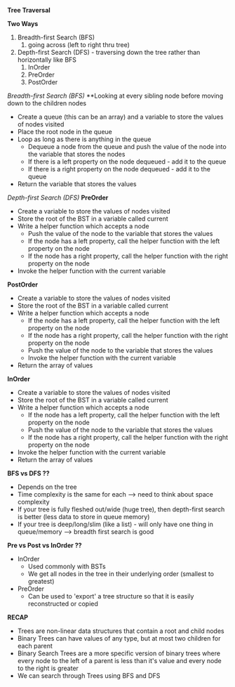 **Tree Traversal**

**Two Ways**
1. Breadth-first Search (BFS)
   1. going across (left to right thru tree)
2. Depth-first Search (DFS) - traversing down the tree rather than horizontally like BFS
   1. InOrder
   2. PreOrder
   3. PostOrder

*Breadth-first Search (BFS)*
**Looking at every sibling node before moving down to the children nodes
- Create a queue (this can be an array) and a variable to store the values of nodes visited
- Place the root node in the queue
- Loop as long as there is anything in the queue
  - Dequeue a node from the queue and push the value of the node into the variable that stores the nodes
  - If there is a left property on the node dequeued - add it to the queue
  - If there is a right property on the node dequeued - add it to the queue
- Return the variable that stores the values

*Depth-first Search (DFS)*
**PreOrder**
- Create a variable to store the values of nodes visited
- Store the root of the BST in a variable called current
- Write a helper function which accepts a node
  - Push the value of the node to the variable that stores the values
  - If the node has a left property, call the helper function with the left property on the node
  - If the node has a right property, call the helper function with the right property on the node
- Invoke the helper function with the current variable

**PostOrder**
- Create a variable to store the values of nodes visited
- Store the root of the BST in a variable called current
- Write a helper function which accepts a node
  - If the node has a left property, call the helper function with the left property on the node
  - If the node has a right property, call the helper function with the right property on the node
  - Push the value of the node to the variable that stores the values
  - Invoke the helper function with the current variable
- Return the array of values

**InOrder**
- Create a variable to store the values of nodes visited
- Store the root of the BST in a variable called current
- Write a helper function which accepts a node
  - If the node has a left property, call the helper function with the left property on the node
  - Push the value of the node to the variable that stores the values
  - If the node has a right property, call the helper function with the right property on the node
- Invoke the helper function with the current variable
- Return the array of values


**BFS vs DFS ??**
- Depends on the tree
- Time complexity is the same for each --> need to think about space complexity
- If your tree is fully fleshed out/wide (huge tree), then depth-first search is better (less data to store in queue memory)
- If your tree is deep/long/slim (like a list) - will only have one thing in queue/memory --> breadth first search is good

**Pre vs Post vs InOrder ??**
- InOrder
  - Used commonly with BSTs
  - We get all nodes in the tree in their underlying order (smallest to greatest)
- PreOrder
  - Can be used to 'export' a tree structure so that it is easily reconstructed or copied


**RECAP**
- Trees are non-linear data structures that contain a root and child nodes
- Binary Trees can have values of any type, but at most two children for each parent
- Binary Search Trees are a more specific version of binary trees where every node to the left of a parent is less than it's value and every node to the right is greater
- We can search through Trees using BFS and DFS